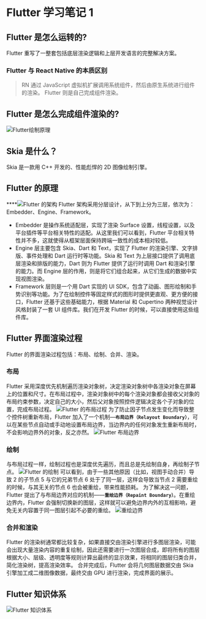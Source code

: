 # Flutter 学习笔记 1

## Flutter 是怎么运转的?
Flutter 重写了一整套包括底层渲染逻辑和上层开发语言的完整解决方案。

### Flutter 与 React Native 的本质区别
>  RN 通过 JavaScript 虚拟机扩展调用系统组件，然后由原生系统进行组件的渲染。
>  Flutter 则是自己完成组件渲染。

## Flutter 是怎么完成组件渲染的?
![Flutter绘制原理](https://static001.geekbang.org/resource/image/95/2a/95cb258c9103e05398f9c97a1113072a.png)

## Skia 是什么？
Skia 是一款用 C++ 开发的、性能彪悍的 2D 图像绘制引擎。

## Flutter 的原理
****![Flutter 的架构](https://static001.geekbang.org/resource/image/ac/2f/ac7d1cec200f7ea7cb6cbab04eda252f.png)
Flutter 架构采用分层设计，从下到上分为三层，依次为：Embedder、Engine、Framework。
* Embedder 是操作系统适配层，实现了渲染 Surface 设置，线程设置，以及平台插件等平台相关特性的适配。从这里我们可以看到，Flutter 平台相关特性并不多，这就使得从框架层面保持跨端一致性的成本相对较低。
* Engine 层主要包含 Skia、Dart 和 Text，实现了 Flutter 的渲染引擎、文字排版、事件处理和 Dart 运行时等功能。Skia 和 Text 为上层接口提供了调用底层渲染和排版的能力，Dart 则为 Flutter 提供了运行时调用 Dart 和渲染引擎的能力。而 Engine 层的作用，则是将它们组合起来，从它们生成的数据中实现视图渲染。
* Framework 层则是一个用 Dart 实现的 UI SDK，包含了动画、图形绘制和手势识别等功能。为了在绘制控件等固定样式的图形时提供更直观、更方便的接口，Flutter 还基于这些基础能力，根据 Material 和 Cupertino 两种视觉设计风格封装了一套 UI 组件库。我们在开发 Flutter 的时候，可以直接使用这些组件库。

## Flutter 界面渲染过程
Flutter 的界面渲染过程包括：布局、绘制、合并、渲染。
### 布局
Flutter 采用深度优先机制遍历渲染对象树，决定渲染对象树中各渲染对象在屏幕上的位置和尺寸。在布局过程中，渲染对象树中的每个渲染对象都会接收父对象的布局约束参数，决定自己的大小，然后父对象按照控件逻辑决定各个子对象的位置，完成布局过程。
![Flutter 的布局过程](https://static001.geekbang.org/resource/image/f9/00/f9e6bbf06231fbad54ed11ef291e8d00.png)
为了防止因子节点发生变化而导致整个控件树重新布局，Flutter 加入了一个机制—**`布局边界（Relayout Boundary）`**，可以在某些节点自动或手动地设置布局边界，当边界内的任何对象发生重新布局时，不会影响边界外的对象，反之亦然。
![Flutter 布局边界](https://static001.geekbang.org/resource/image/42/de/42961a84ecc8181d1afe7ffbaa1a55de.png)
### 绘制
与布局过程一样，绘制过程也是深度优先遍历，而且总是先绘制自身，再绘制子节点。
![Flutter 的绘制](https://static001.geekbang.org/resource/image/8c/b8/8c1d612990d9ada0508c5a41c9e4cab8.png)
可以看到，由于一些其他原因（比如，视图手动合并）导致 2 的子节点 5 与它的兄弟节点 6 处于了同一层，这样会导致当节点 2 需要重绘的时候，与其无关的节点 6 也会被重绘，带来性能损耗。
为了解决这一问题，Flutter 提出了与布局边界对应的机制——**`重绘边界（Repaint Boundary）`**。在重绘边界内，Flutter 会强制切换新的图层，这样就可以避免边界内外的互相影响，避免无关内容置于同一图层引起不必要的重绘。
![重绘边界](https://static001.geekbang.org/resource/image/da/ee/da430de8f265f444c4801758902a8bee.png)
### 合并和渲染
Flutter 的渲染树通常都比较复杂，如果直接交由渲染引擎进行多图层渲染，可能会出现大量渲染内容的重复绘制，因此还需要进行一次图层合成，即将所有的图层根据大小、层级、透明度等规则计算出最终的显示效果，将相同的图层归类合并，简化渲染树，提高渲染效率。
合并完成后，Flutter 会将几何图层数据交由 Skia 引擎加工成二维图像数据，最终交由 GPU 进行渲染，完成界面的展示。

## Flutter 知识体系
![Flutter 知识体系](https://static001.geekbang.org/resource/image/99/64/9959006fe52706a123cc7fc596346064.jpg)
